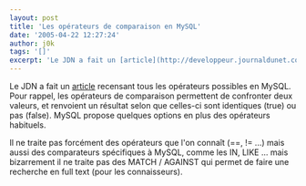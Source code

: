```yaml
---
layout: post
title: 'Les opérateurs de comparaison en MySQL'
date: '2005-04-22 12:27:24'
author: j0k
tags: '[]'
excerpt: 'Le JDN a fait un [article](http://developpeur.journaldunet.com/tutoriel/sql/050419-mysql-operateurs-comparaison.shtml) recensant tous les opérateurs possibles en MySQL.   Pour rappel, les opérateurs de comparaison permettent de confronter deux valeurs, et renvoient un résultat selon que celles-ci sont identiques (true) ou pas (false). MySQL propose quelques      ...'
---
```


Le JDN a fait un [article](http://developpeur.journaldunet.com/tutoriel/sql/050419-mysql-operateurs-comparaison.shtml) recensant tous les opérateurs possibles en MySQL.   Pour rappel, les opérateurs de comparaison permettent de confronter deux valeurs, et renvoient un résultat selon que celles-ci sont identiques (true) ou pas (false). MySQL propose quelques options en plus des opérateurs habituels.

Il ne traite pas forcément des opérateurs que l'on connaît (==, != ...) mais aussi des comparateurs spécifiques à MySQL, comme les IN, LIKE ... mais bizarrement il ne traite pas des MATCH / AGAINST qui permet de faire une recherche en full text (pour les connaisseurs).
